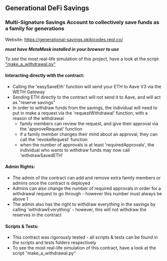 ## Generational DeFi Savings

### Multi-Signature Savings Account to collectively save funds as a family for generations

Website: https://generational-savings.okikicodes.repl.co/ 

<b>*must have MetaMask installed in your browser to use*</b>

To see the most real-life simulation of this project, have a look at the script ["make_a_withdrawal.py"](https://github.com/Okiki-Olugunna/Generational-Savings/blob/main/scripts/make_a_withdrawal.py) 

<!-- or view the demo video below 

### Demo: 

https://user-images.githubusercontent.com/92333005/188250722-b7e4db95-0811-4caf-a2b1-43f3c2b5d7b1.mp4


https://user-images.githubusercontent.com/92333005/188250775-c96ab250-e183-4762-bf3f-988e828b3841.mp4
-->

#### Interacting directly with the contract:

- Calling the 'easySaveEth' function will send your ETH to Aave V3 via the WETH Gateway
- Sending ETH directly to the contract will not send it to Aave, and will act as "reserve savings"
- In order to withdraw funds from the savings, the individual will need to put in make a request via the 'requestWithdrawal' function, with a reason of the withdrawal
  - family members can review the request, and give their approval via the 'approveRequest' function
  - if a family member changes their mind about an approval, they can call the 'revokeRequest' function
  - when the number of approvals is at least 'requiredApprovals', the individual who wants to withdraw funds may now call 'withdrawSavedETH'

#### Admin Rights:

- The admin of the contract can add and remove extra family members or admins once the contract is deployed
- Admins can also change the number of required approvals in order for a withdrawal request to go through - however this number must always be above 1
- The admin also has the right to withdraw everything in the savings by calling 'withdrawEverything' - however, this will not withdraw the reserves in the contract

#### Scripts & Tests:

- This contract was rigorously tested - all scripts & tests can be found in the scripts and tests folders respectively
- To see the most real-life simulation of this contract, have a look at the script "make_a_withdrawal.py"
